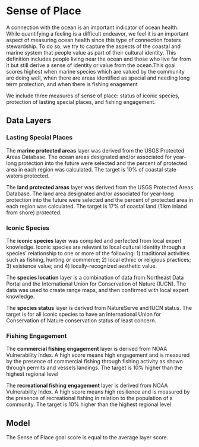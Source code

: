 # Sense of Place

A connection with the ocean is an important indicator of ocean health. While quantifying a feeling is a difficult endeavor, we feel it is an important aspect of measuring ocean health since this type of connection fosters stewardship. To do so, we try to capture the aspects of the coastal and marine system that people value as part of their cultural identity. This definition includes people living near the ocean and those who live far from it but still derive a sense of identity or value from the ocean.This goal scores highest when marine species which are valued by the community are doing well, when there are areas identified as special and needing long term protection, and when there is fishing enagement

We include three measures of sense of place: status of iconic species, protection of lasting special places, and fishing engagement.

## Data Layers

### Lasting Special Places

The **marine protected areas** layer was derived from the USGS Protected Areas Database. The ocean areas designated and/or associated for year-long protection into the future were selected and the percent of protected area in each region was calculated. The target is 10% of coastal state waters protected.

The **land protected areas** layer was derived from the USGS Protected Areas Database. The land area designated and/or associated for year-long protection into the future were selected and the percent of protected area in each region was calculated. The target is 17% of coastal land (1 km inland from shore) protected.

### Iconic Species

The **iconic species** layer was compiled and perfected from local expert knowledge. Iconic species are relevant to local cultural identity through a species’ relationship to one or more of the following: 1) traditional activities such as fishing, hunting or commerce; 2) local ethnic or religious practices; 3) existence value; and 4) locally-recognized aesthetic value.

The **species location** layer is a combination of data from Northeast Data Portal and the International Union for Conservation of Nature (IUCN). The data was used to create range maps, and then confirmed with local expert knowledge.

The **species status** layer is derived from NatureServe and IUCN status. The target is for all iconic species to have an International Union for Conservation of Nature conservation status of least concern.

### Fishing Engagement

The **commercial fishing engagement** layer is derived from NOAA Vulnerability Index. A high score means high engagement and is measured by the presence of commercial fishing through fishing activity as shown through permits and vessels landings. The target is 10% higher than the highest regional level

The **recreational fishing engagement** layer is derived from NOAA Vulnerability Index. A high score means high resilience and is measured by the presence of recreational fishing in relation to the population of a community. The target is 10% higher than the highest regional level

## Model

The Sense of Place goal score is equal to the average layer score.
